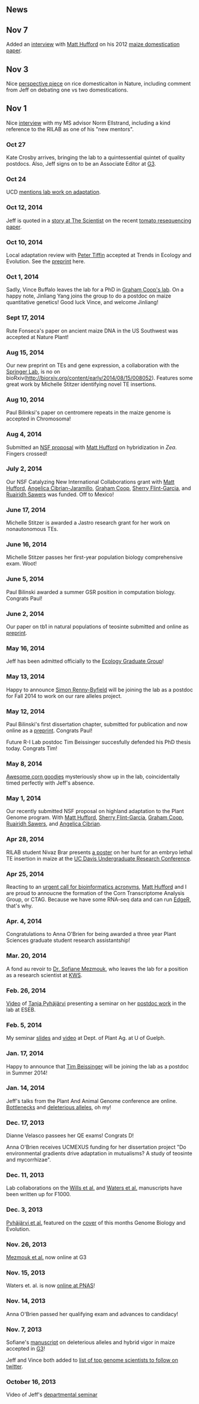 ## News

## Nov 7

Added an [interview](http://www.rilab.org/attachments/Hufford_et_al._12_Nature_Genetics.m4a) with [Matt Hufford](http://www.public.iastate.edu/~mhufford/HuffordLab/home.html) on his 2012 [maize domestication paper](http://www.nature.com/ng/journal/v44/n7/full/ng.2309.html).

## Nov 3

Nice [perspective piece](http://www.nature.com/nature/journal/v514/n7524_supp/full/514S58a.html) on rice domesticaiton in Nature, including comment from Jeff on debating one vs two domestications.

## Nov 1

Nice [interview](http://www.peoplebehindthescience.com/dr-norman-ellstrand/) with my MS advisor Norm Ellstrand, including a kind reference to the RILAB as one of his "new mentors".

### Oct 27

Kate Crosby arrives, bringing the lab to a quintessential quintet of quality postdocs. Also, Jeff signs on to be an Associate Editor at [G3](http://www.g3journal.org). 

### Oct 24

UCD [mentions lab work on adaptation](http://ucdavismagazine.ucdavis.edu/issues/fall14/hot_crops.html).  

### Oct 12, 2014

Jeff is quoted in a [story at The Scientist](http://www.the-scientist.com/?articles.view/articleNo/41194/title/360-Degree-View-of-the-Tomato/) on the recent [tomato resequencing paper](http://www.nature.com/ng/journal/vaop/ncurrent/full/ng.3117.html).

### Oct 10, 2014

Local adaptation review with [Peter Tiffin](http://www.cbs.umn.edu/lab/tiffin) accepted at Trends in Ecology and Evolution. See the [preprint](https://peerj.com/preprints/488/) here.

### Oct 1, 2014

Sadly, Vince Buffalo leaves the lab for a PhD in [Graham Coop's lab](www.gcbias.org). On a happy note, Jinliang Yang joins the group to do a postdoc on maize quantitative genetics! Good luck Vince, and welcome Jinliang!

### Sept 17, 2014

Rute Fonseca's paper on ancient maize DNA in the US Southwest was accepted at Nature Plant!

### Aug 15, 2014

Our new preprint on TEs and gene expression, a collaboration with the [Springer Lab](http://www.cbs.umn.edu/lab/springer), is no on bioRxiv(http://biorxiv.org/content/early/2014/08/15/008052). Features some great work by Michelle Stitzer identifying novel TE insertions.

### Aug 10, 2014

Paul Bilinksi's paper on centromere repeats in the maize genome is accepted in Chromosoma!

### Aug 4, 2014

Submitted an [NSF proposal](https://github.com/HuffordLab/NSF_DEB) with [Matt Hufford](http://www.public.iastate.edu/~mhufford/HuffordLab/home.html) on hybridization in *Zea*. Fingers crossed!

### July 2, 2014

Our NSF Catalyzing New International Collaborations grant with [Matt Hufford](http://www.public.iastate.edu/~mhufford/HuffordLab/home.html), [Angelica Cibrian-Jaramillo](http://www.langebio.cinvestav.mx/?pag=426), [Graham Coop](www.gcbias.org), [Sherry Flint-Garcia](http://web.missouri.edu/~flint-garcias/home.html), and [Ruairidh Sawers](http://www.langebio.cinvestav.mx/?pag=165) was funded. Off to Mexico!

### June 17, 2014

Michelle Stitzer is awarded a Jastro research grant for her work on nonautonomous TEs.

### June 16, 2014

Michelle Stitzer passes her first-year population biology comprehensive exam. Woot!

### June 5, 2014

Paul Bilinski awarded a summer GSR position in computation biology. Congrats Paul!

### June 2, 2014

Our paper on tb1 in natural populations of teosinte submitted and online as [preprint](http://biorxiv.org/content/early/2014/06/03/005819).

### May 16, 2014

Jeff has been admitted officially to the [Ecology Graduate Group](http://ecology.ucdavis.edu)!

### May 13, 2014

Happy to announce [Simon Renny-Byfield](http://webspace.qmul.ac.uk/sbyfield/Simon_Renny-Byfield/Welcome.html) will be joining the lab as a postdoc for Fall 2014 to work on our rare alleles project.

### May 12, 2014

Paul Bilinski's first dissertation chapter, submitted for publication and now online as a [preprint](http://biorxiv.org/content/early/2014/05/12/005058). Congrats Paul!

Future R-I Lab postdoc Tim Beissinger succesfully defended his PhD thesis today. Congrats Tim!

### May 8, 2014

[Awesome corn goodies](http://www.rilab.org/images/cornsticks.jpg) mysteriously show up in the lab, coincidentally timed perfectly with Jeff's absence.

### May 1, 2014

Our recently submitted NSF proposal on highland adaptation to the Plant Genome program. With [Matt Hufford](http://www.public.iastate.edu/~mhufford/HuffordLab/home.html), [Sherry Flint-Garcia](http://web.missouri.edu/~flint-garcias/), [Graham Coop](http://gcbias.org/), [Ruairidh Sawers](http://www.langebio.cinvestav.mx/?pag=165), and [Angelica Cibrian](http://www.langebio.cinvestav.mx/?pag=426).

### Apr 28, 2014

RILAB student Nivaz Brar presents [a poster](http://www.rilab.org/images/nivaz.jpg) on her hunt for an embryo lethal TE insertion in maize at the [UC Davis Undergraduate Research Conference](http://undergraduateresearch.ucdavis.edu/urcConf/).

### Apr 25, 2014

Reacting to an [urgent call for bioinformatics acronyms](http://www.acgt.me/blog/2014/4/25/acgttgca-has-every-possible-dna-based-initialism-been-used-by-the-bioinformatics/genomics-community?utm_content=bufferd1dd5&utm_medium=social&utm_source=twitter.com&utm_campaign=buffer), [Matt Hufford](http://www.public.iastate.edu/~mhufford/HuffordLab/home.html) and I are proud to annoucne the formation of the Corn Transcriptome Analysis Group, or CTAG. Because we have some RNA-seq data and can run [EdgeR](http://www.bioconductor.org/packages/release/bioc/html/edgeR.html), that's why.

### Apr. 4, 2014

Congratulations to Anna O'Brien for being awarded a three year Plant Sciences graduate student research assistantship! 

### Mar. 20, 2014

A fond au revoir to [Dr. Sofiane Mezmouk](http://www.linkedin.com/pub/sofiane-mezmouk/6b/a35/a34), who leaves the lab for a position as a research scientist at [KWS](http://www.kws.de/ca/fh/thd/).

### Feb. 26, 2014

[Video](http://tinyurl.com/esebvideo/?id=Dbj4Lv4QXlo) of [Tanja Pyhäjärvi](https://wiki.oulu.fi/pages/viewpage.action?pageId=13382392) presenting a seminar on her [postdoc work](http://gbe.oxfordjournals.org/content/5/9/1594) in the lab at ESEB.

### Feb. 5, 2014

My seminar [slides](http://www.slideshare.net/jrossibarra/population-genetics-of-maize-domestication-adaptation-and-improvement) and [video](https://t.co/89X0DTkGKD) at Dept. of Plant Ag. at U of Guelph. 

### Jan. 17, 2014

Happy to announce that [Tim Beissinger](http://scholar.google.com/citations?user=PHAEOXIAAAAJ&hl=en) will be joining the lab as a postdoc in Summer 2014!

### Jan. 14, 2014

Jeff's talks from the Plant And Animal Genome conference are online.  [Bottlenecks](http://www.slideshare.net/jrossibarra/bottlenecks-some-ramblings-and-a-bit-of-data-from-maize) and [deleterious alleles](http://www.slideshare.net/jrossibarra/deleterious-alleles-in-maize-for-pagxxii), oh my!

### Dec. 17, 2013

Dianne Velasco passees her QE exams! Congrats D!

Anna O'Brien receives UCMEXUS funding for her dissertation project "Do environmental gradients drive adaptation in mutualisms? A study of teosinte and mycorrhizae".

### Dec. 11, 2013

Lab collaborations on the [Wills et al.](http://f1000.com/prime/718032804) and [Waters et al.](http://f1000.com/prime/718173166) manuscripts have been written up for F1000.

### Dec. 3, 2013

[Pyhäjärvi et al.](http://gbe.oxfordjournals.org/content/5/9/1594) featured on the [cover](http://gbe.oxfordjournals.org/content/5/12.toc) of this months Genome Biology and Evolution.

### Nov. 26, 2013

[Mezmouk et al.](http://m.g3journal.org/content/early/2013/11/18/g3.113.008870.full.pdf) now online at G3

### Nov. 15, 2013

Waters et. al. is now [online at PNAS](http://www.pnas.org/content/early/2013/11/08/1309182110.full.pdf)!

### Nov. 14, 2013

Anna O'Brien passed her qualifying exam and advances to candidacy!

### Nov. 7, 2013

Sofiane's [manuscript](http://arxiv.org/abs/1308.0380) on deleterious alleles and hybrid vigor in maize accepted in [G3](http://www.g3journal.org/)! 

Jeff and Vince both added to [list of top genome scientists to follow on twitter](http://nextgenseek.com/2013/11/top-n-genome-scientists-to-follow-on-twitter-2013-edition/).

### October 16, 2013	

Video of Jeff's [departmental seminar](https://videocenter.plantsciences.ucdavis.edu/videos/video/26/)
